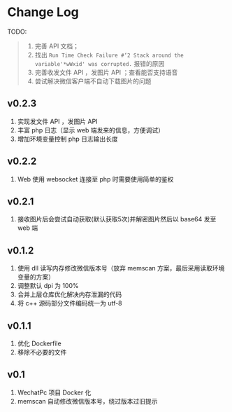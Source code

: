 
# Change Log

TODO: 
> 1. 完善 API 文档；
> 2. 找出 `Run Time Check Failure #‘2 Stack around the variable'*wWxid' was corrupted.` 报错的原因
> 3. 完善收发文件 API ，发图片 API ；查看能否支持语音
> 4. 尝试解决微信客户端不自动下载图片的问题

## v0.2.3
1. 实现发文件 API ，发图片 API
2. 丰富 php 日志（显示 web 端发来的信息，方便调试）
3. 增加环境变量控制 php 日志输出长度

## v0.2.2
1. Web 使用 websocket 连接至 php 时需要使用简单的鉴权

## v0.2.1
1. 接收图片后会尝试自动获取(默认获取5次)并解密图片然后以 base64 发至 web 端

## v0.1.2
1. 使用 dll 读写内存修改微信版本号（放弃 memscan 方案，最后采用读取环境变量的方案）
2. 调整默认 dpi 为 100%
3. 合并上层仓库优化解决内存泄漏的代码
4. 将 c++ 源码部分文件编码统一为 utf-8

## v0.1.1
1. 优化 Dockerfile 
2. 移除不必要的文件

## v0.1
1. WechatPc 项目 Docker 化
2. memscan 自动修改微信版本号，绕过版本过旧提示
